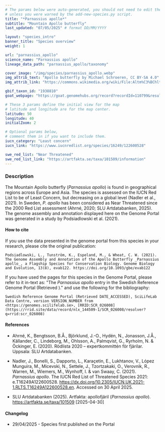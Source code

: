 ```yaml
---
# The params below were auto-generated, you should not need to edit them...
# unless you were warned by the add-new-species.py script.
title: "*Parnassius apollo*"
subtitle: "Mountain Apollo butterfly"
last_updated: "07/05/2025" # format DD/MM/YYYY

layout: "species_intro"
banner_title: "Species overview"
weight: 1

url: "parnassius_apollo"
science_name: "Parnassius apollo"
lineage_data_path: "parnassius_apollo/taxonomy"

cover_image: "/img/species/parnassius_apollo.webp"
img_attrib_text: "Apollo butterfly by Michael Schroeren, CC BY-SA 4.0"
img_attrib_link: "https://commons.wikimedia.org/wiki/File:Altm%C3%BChltal_Apollofalter.jpg#/media/File:Altm%C3%BChltal_Apollofalter.jpg"

gbif_taxon_id: "1938810"
goat_webpage: "https://goat.genomehubs.org/record?recordId=110799&result=taxon&taxonomy=ncbi#parnassius%20apollo"

# These 3 params define the initial view for the map
# latitude and longitude are for the map center.
latitude: 50
longitude: 40
initialZoom: 2

# Optional params below,
# comment them in if you want to include them.
iucn_category: "Least concern"
iucn_link: "https://www.iucnredlist.org/species/16249/122600528"

swe_red_list: "Near Threatened"
swe_red_list_link: "https://artfakta.se/taxa/101509/information"
---
```


### Description

The Mountain Apollo butterfly (_Parnassius apollo_) is found in geographical regions across Europe and Asia. The species is assessed on the IUCN Red List to be of Least Concern, but decreasing on a global level (Nadler et al., 2021). In Sweden, _P. apollo_ has been considered as Near Threatened since the 2000 Red List assessment (Ahrné, 2020; SLU Artdatabanken, 2025). The genome assembly and annotation displayed here on the Genome Portal was generated in a study by Podsiadlowski et al. (2021).

#### How to cite

If you use the data presented in the genome portal from this species in your research, please cite the original publication:

```{style=citation}
Podsiadlowski, L., Tunström, K., Espeland, M., & Wheat, C. W. (2021). The Genome Assembly and Annotation of the Apollo Butterfly _Parnassius apollo_, a Flagship Species for Conservation Biology. Genome Biology and Evolution, 13(8), evab122. https://doi.org/10.1093/gbe/evab122
```

If you have used the pages for this species in the Genome Portal, please refer to it in-text as: "The _Parnassius apollo_ entry in the Swedish Reference Genome Portal (Retrieved <span class="todays-date"></span>)." and use the following for the bibliography:

```{style=citation}
Swedish Reference Genome Portal (Retrieved DATE_ACCESSED), SciLifeLab Data Centre, version VERSION_NUMBER from <https://genomes.scilifelab.se>, [RRID:SCR_026008](https://rrid.site/data/record/nlx_144509-1/SCR_026008/resolver?q=rrid:scr_026008)
```

#### References

- Ahrné, K., Bengtsson, B.Å., Björklund, J.-O., Hydén, N., Jonasson, J.Å., Källander, C., Lindeborg, M., Ohlsson, A., Palmqvist, G., Ryrholm, N. & Öckinger, E. (2020). Rödlista 2020 – expertkommittén för fjärilar. Uppsala: SLU Artdatabanken.

- Nadler, J., Bonelli, S., Dapporto, L., Karaçetin, E., Lukhtanov, V., López Munguira, M., Micevski, N., Settele, J., Tzortzakaki, O., Verovnik, R., Warren, M., Wiemers, M., Wynhoff, I. & van Swaay, C. (2021). _Parnassius apollo_. The IUCN Red List of Threatened Species 2021: e.T16249A122600528. <https://dx.doi.org/10.2305/IUCN.UK.2021-1.RLTS.T16249A122600528.en>. Accessed on 30 April 2025.

- SLU Artdatabanken (2025). Artfakta: apollofjäril (_Parnassius apollo_). <https://artfakta.se/taxa/101509> [2025-04-30]

#### Changelog

- 29/04/2025 - Species first published on the Portal
